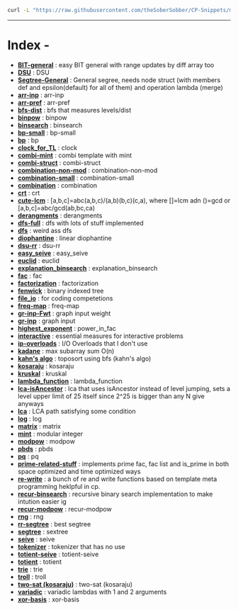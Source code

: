 ```bash
curl -L "https://raw.githubusercontent.com/theSoberSobber/CP-Snippets/main/snippets.json" > snippets.json
```
---
# Index - 


- **[BIT-general](https://github.com/theSoberSobber/CP-Snippets/blob/main/snippets.json#L2)** : easy BIT general with range updates by diff array too 
- **[DSU](https://github.com/theSoberSobber/CP-Snippets/blob/main/snippets.json#L74)** : DSU 
- **[Segtree-General](https://github.com/theSoberSobber/CP-Snippets/blob/main/snippets.json#L109)** : General segree, needs node struct (with members def and epsilon(default) for all of them) and operation lambda (merge) 
- **[arr-inp](https://github.com/theSoberSobber/CP-Snippets/blob/main/snippets.json#L186)** : arr-inp 
- **[arr-pref](https://github.com/theSoberSobber/CP-Snippets/blob/main/snippets.json#L194)** : arr-pref 
- **[bfs-dist](https://github.com/theSoberSobber/CP-Snippets/blob/main/snippets.json#L202)** : bfs that measures levels/dist 
- **[binpow](https://github.com/theSoberSobber/CP-Snippets/blob/main/snippets.json#L221)** : binpow 
- **[binsearch](https://github.com/theSoberSobber/CP-Snippets/blob/main/snippets.json#L236)** : binsearch 
- **[bp-small](https://github.com/theSoberSobber/CP-Snippets/blob/main/snippets.json#L257)** : bp-small 
- **[bp](https://github.com/theSoberSobber/CP-Snippets/blob/main/snippets.json#L302)** : bp 
- **[clock_for_TL](https://github.com/theSoberSobber/CP-Snippets/blob/main/snippets.json#L380)** : clock 
- **[combi-mint](https://github.com/theSoberSobber/CP-Snippets/blob/main/snippets.json#L392)** : combi template with mint 
- **[combi-struct](https://github.com/theSoberSobber/CP-Snippets/blob/main/snippets.json#L468)** : combi-struct 
- **[combination-non-mod](https://github.com/theSoberSobber/CP-Snippets/blob/main/snippets.json#L519)** : combination-non-mod 
- **[combination-small](https://github.com/theSoberSobber/CP-Snippets/blob/main/snippets.json#L536)** : combination-small 
- **[combination](https://github.com/theSoberSobber/CP-Snippets/blob/main/snippets.json#L552)** : combination 
- **[crt](https://github.com/theSoberSobber/CP-Snippets/blob/main/snippets.json#L565)** : crt 
- **[cute-lcm](https://github.com/theSoberSobber/CP-Snippets/blob/main/snippets.json#L589)** : [a,b,c]=abc(a,b,c)/(a,b)(b,c)(c,a), where []=lcm adn ()=gcd or [a,b,c]=abc/gcd(ab,bc,ca) 
- **[derangments](https://github.com/theSoberSobber/CP-Snippets/blob/main/snippets.json#L599)** : derangments 
- **[dfs-full](https://github.com/theSoberSobber/CP-Snippets/blob/main/snippets.json#L612)** : dfs with lots of stuff implemented 
- **[dfs](https://github.com/theSoberSobber/CP-Snippets/blob/main/snippets.json#L642)** : weird ass dfs 
- **[diophantine](https://github.com/theSoberSobber/CP-Snippets/blob/main/snippets.json#L662)** : linear diophantine 
- **[dsu-rr](https://github.com/theSoberSobber/CP-Snippets/blob/main/snippets.json#L738)** : dsu-rr 
- **[easy_seive](https://github.com/theSoberSobber/CP-Snippets/blob/main/snippets.json#L777)** : easy_seive 
- **[euclid](https://github.com/theSoberSobber/CP-Snippets/blob/main/snippets.json#L796)** : euclid 
- **[explanation_binsearch](https://github.com/theSoberSobber/CP-Snippets/blob/main/snippets.json#L821)** : explanation_binsearch 
- **[fac](https://github.com/theSoberSobber/CP-Snippets/blob/main/snippets.json#L856)** : fac 
- **[factorization](https://github.com/theSoberSobber/CP-Snippets/blob/main/snippets.json#L870)** : factorization 
- **[fenwick](https://github.com/theSoberSobber/CP-Snippets/blob/main/snippets.json#L900)** : binary indexed tree 
- **[file_io](https://github.com/theSoberSobber/CP-Snippets/blob/main/snippets.json#L940)** : for coding competetions 
- **[freq-map](https://github.com/theSoberSobber/CP-Snippets/blob/main/snippets.json#L950)** : freq-map 
- **[gr-inp-Fwt](https://github.com/theSoberSobber/CP-Snippets/blob/main/snippets.json#L961)** : graph input weight 
- **[gr-inp](https://github.com/theSoberSobber/CP-Snippets/blob/main/snippets.json#L974)** : graph input 
- **[highest_exponent](https://github.com/theSoberSobber/CP-Snippets/blob/main/snippets.json#L987)** : power_in_fac 
- **[interactive](https://github.com/theSoberSobber/CP-Snippets/blob/main/snippets.json#L1002)** : essential measures for interactive problems 
- **[ip-overloads](https://github.com/theSoberSobber/CP-Snippets/blob/main/snippets.json#L1027)** : I/O Overloads that I don't use 
- **[kadane](https://github.com/theSoberSobber/CP-Snippets/blob/main/snippets.json#L1044)** : max subarray sum O(n) 
- **[kahn's algo](https://github.com/theSoberSobber/CP-Snippets/blob/main/snippets.json#L1060)** : toposort using bfs (kahn's algo) 
- **[kosaraju](https://github.com/theSoberSobber/CP-Snippets/blob/main/snippets.json#L1082)** : kosaraju 
- **[kruskal](https://github.com/theSoberSobber/CP-Snippets/blob/main/snippets.json#L1162)** : kruskal 
- **[lambda_function](https://github.com/theSoberSobber/CP-Snippets/blob/main/snippets.json#L1183)** : lambda_function 
- **[lca-isAncestor](https://github.com/theSoberSobber/CP-Snippets/blob/main/snippets.json#L1192)** : lca that uses isAncestor instead of level jumping, sets a level upper limit of 25 itself since 2^25 is bigger than any N give anyways 
- **[lca](https://github.com/theSoberSobber/CP-Snippets/blob/main/snippets.json#L1243)** : LCA path satisfying some condition 
- **[log](https://github.com/theSoberSobber/CP-Snippets/blob/main/snippets.json#L1304)** : log 
- **[matrix](https://github.com/theSoberSobber/CP-Snippets/blob/main/snippets.json#L1335)** : matrix 
- **[mint](https://github.com/theSoberSobber/CP-Snippets/blob/main/snippets.json#L1386)** : modular integer 
- **[modpow](https://github.com/theSoberSobber/CP-Snippets/blob/main/snippets.json#L1445)** : modpow 
- **[pbds](https://github.com/theSoberSobber/CP-Snippets/blob/main/snippets.json#L1461)** : pbds 
- **[pq](https://github.com/theSoberSobber/CP-Snippets/blob/main/snippets.json#L1476)** : pq 
- **[prime-related-stuff](https://github.com/theSoberSobber/CP-Snippets/blob/main/snippets.json#L1484)** : implements prime fac, fac list and is_prime in both space optimized and time optimized ways 
- **[re-write](https://github.com/theSoberSobber/CP-Snippets/blob/main/snippets.json#L1675)** : a bunch of re and write functions based on template meta programming heklpful in cp. 
- **[recur-binsearch](https://github.com/theSoberSobber/CP-Snippets/blob/main/snippets.json#L1697)** : recursive binary search implementation to make intution easier ig 
- **[recur-modpow](https://github.com/theSoberSobber/CP-Snippets/blob/main/snippets.json#L1714)** : recur-modpow 
- **[rng](https://github.com/theSoberSobber/CP-Snippets/blob/main/snippets.json#L1730)** : rng 
- **[rr-segtree](https://github.com/theSoberSobber/CP-Snippets/blob/main/snippets.json#L1739)** : best segtree 
- **[segtree](https://github.com/theSoberSobber/CP-Snippets/blob/main/snippets.json#L1883)** : sextree 
- **[seive](https://github.com/theSoberSobber/CP-Snippets/blob/main/snippets.json#L1997)** : seive 
- **[tokenizer](https://github.com/theSoberSobber/CP-Snippets/blob/main/snippets.json#L2015)** : tokenizer that has no use 
- **[totient-seive](https://github.com/theSoberSobber/CP-Snippets/blob/main/snippets.json#L2022)** : totient-seive 
- **[totient](https://github.com/theSoberSobber/CP-Snippets/blob/main/snippets.json#L2036)** : totient 
- **[trie](https://github.com/theSoberSobber/CP-Snippets/blob/main/snippets.json#L2056)** : trie 
- **[troll](https://github.com/theSoberSobber/CP-Snippets/blob/main/snippets.json#L2092)** : troll 
- **[two-sat (kosaraju)](https://github.com/theSoberSobber/CP-Snippets/blob/main/snippets.json#L2102)** : two-sat (kosaraju) 
- **[variadic](https://github.com/theSoberSobber/CP-Snippets/blob/main/snippets.json#L2239)** : variadic lambdas with 1 and 2 arguments 
- **[xor-basis](https://github.com/theSoberSobber/CP-Snippets/blob/main/snippets.json#L2248)** : xor-basis 
